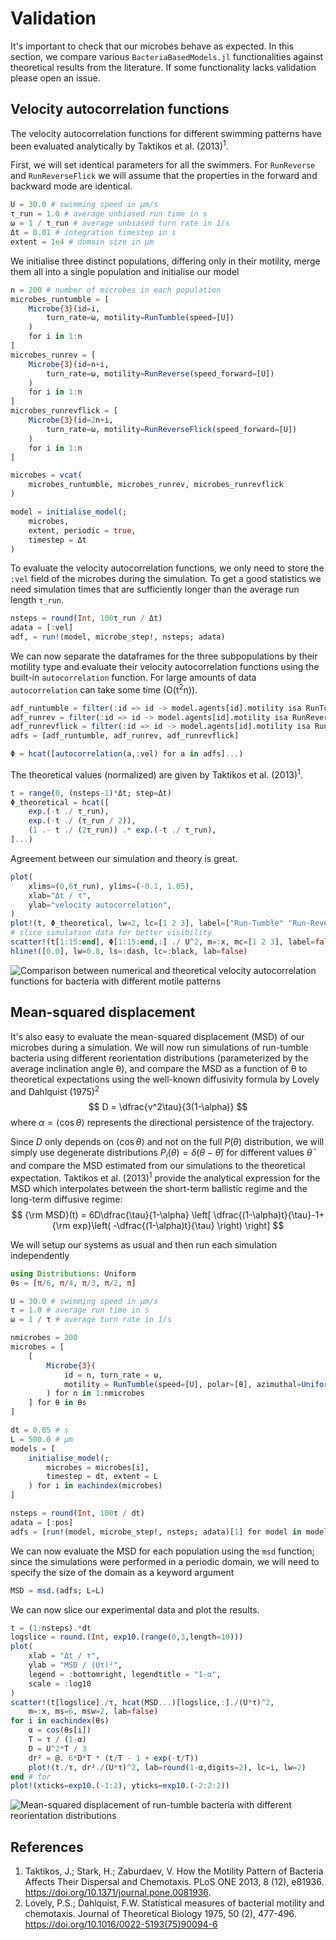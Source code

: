 # Validation
It's important to check that our microbes behave as expected.
In this section, we compare various `BacteriaBasedModels.jl` functionalities against
theoretical results from the literature.
If some functionality lacks validation please open an issue.

## Velocity autocorrelation functions
The velocity autocorrelation functions for different swimming patterns have been evaluated analytically by Taktikos et al. (2013)<sup>1</sup>.


First, we will set identical parameters for all the swimmers.
For `RunReverse` and `RunReverseFlick` we will assume that the properties in the forward and backward mode are identical.
```julia
U = 30.0 # swimming speed in μm/s
τ_run = 1.0 # average unbiased run time in s
ω = 1 / τ_run # average unbiased turn rate in 1/s
Δt = 0.01 # integration timestep in s
extent = 1e4 # domain size in μm
```
We initialise three distinct populations, differing only in their motility, merge them all into a single population and initialise our model
```julia
n = 200 # number of microbes in each population
microbes_runtumble = [
    Microbe{3}(id=i,
        turn_rate=ω, motility=RunTumble(speed=[U])
    )
    for i in 1:n
]
microbes_runrev = [
    Microbe{3}(id=n+i,
        turn_rate=ω, motility=RunReverse(speed_forward=[U])
    )
    for i in 1:n
]
microbes_runrevflick = [
    Microbe{3}(id=2n+i,
        turn_rate=ω, motility=RunReverseFlick(speed_forward=[U])
    )
    for i in 1:n
]

microbes = vcat(
    microbes_runtumble, microbes_runrev, microbes_runrevflick
)

model = initialise_model(;
    microbes,
    extent, periodic = true,
    timestep = Δt
)
```

To evaluate the velocity autocorrelation functions, we only need to store the `:vel` field of the microbes during the simulation.
To get a good statistics we need simulation times that are sufficiently longer than the average run length `τ_run`.
```julia
nsteps = round(Int, 100τ_run / Δt)
adata = [:vel]
adf, = run!(model, microbe_step!, nsteps; adata)
```

We can now separate the dataframes for the three subpopulations by their motility type and evaluate their velocity autocorrelation functions using the built-in `autocorrelation` function.
For large amounts of data `autocorrelation` can take some time (O(t<sup>2</sup>n)).
```julia
adf_runtumble = filter(:id => id -> model.agents[id].motility isa RunTumble, adf)
adf_runrev = filter(:id => id -> model.agents[id].motility isa RunReverse, adf)
adf_runrevflick = filter(:id => id -> model.agents[id].motility isa RunReverseFlick, adf)
adfs = [adf_runtumble, adf_runrev, adf_runrevflick]

Φ = hcat([autocorrelation(a,:vel) for a in adfs]...)
```

The theoretical values (normalized) are given by Taktikos et al. (2013)<sup>1</sup>.
```julia
t = range(0, (nsteps-1)*Δt; step=Δt)
Φ_theoretical = hcat([
    exp.(-t ./ τ_run),
    exp.(-t ./ (τ_run / 2)),
    (1 .- t ./ (2τ_run)) .* exp.(-t ./ τ_run),
]...)
```

Agreement between our simulation and theory is great.
```julia
plot(
    xlims=(0,6τ_run), ylims=(-0.1, 1.05),
    xlab="Δt / τ",
    ylab="velocity autocorrelation",
)
plot!(t, Φ_theoretical, lw=2, lc=[1 2 3], label=["Run-Tumble" "Run-Reverse" "Run-Reverse-Flick"])
# slice simulation data for better visibility
scatter!(t[1:15:end], Φ[1:15:end,:] ./ U^2, m=:x, mc=[1 2 3], label=false)
hline!([0.0], lw=0.8, ls=:dash, lc=:black, lab=false)
```
![Comparison between numerical and theoretical velocity autocorrelation functions for bacteria with different motile patterns](velocity_autocorrelations.png)


## Mean-squared displacement
It's also easy to evaluate the mean-squared displacement (MSD) of our microbes during a simulation.
We will now run simulations of run-tumble bacteria using different reorientation distributions (parameterized by the average inclination angle θ), and compare the MSD as a function of θ to theoretical expectations using the well-known diffusivity formula by Lovely and Dahlquist (1975)<sup>2</sup>
$$
D = \dfrac{v^2\tau}{3(1-\alpha)}
$$
where $\alpha = \left< \cos\theta \right>$ represents the directional persistence of the trajectory.

Since $D$ only depends on $\left< \cos\theta \right>$ and not on the full $P(\theta)$ distribution, we will simply use degenerate distributions $P_i(\theta) = \delta(\theta-\bar\theta)$ for different values $\bar\theta$ and compare the MSD estimated from our simulations to the theoretical expectation.
Taktikos et al. (2013)<sup>1</sup> provide the analytical expression for the MSD which interpolates between the short-term ballistic regime and the long-term diffusive regime:
$$
{\rm MSD}(t) = 6D\dfrac{\tau}{1-\alpha}
\left[
    \dfrac{(1-\alpha)t}{\tau}-1+
    {\rm exp}\left( -\dfrac{(1-\alpha)t}{\tau} \right)
\right]
$$

We will setup our systems as usual and then run each simulation independently
```julia
using Distributions: Uniform
θs = [π/6, π/4, π/3, π/2, π]

U = 30.0 # swimming speed in μm/s 
τ = 1.0 # average run time in s 
ω = 1 / τ # average turn rate in 1/s

nmicrobes = 200
microbes = [
    [
        Microbe{3}(
            id = n, turn_rate = ω,
            motility = RunTumble(speed=[U], polar=[θ], azimuthal=Uniform(0,2π))
        ) for n in 1:nmicrobes 
    ] for θ in θs
]

dt = 0.05 # s 
L = 500.0 # μm
models = [
    initialise_model(;
        microbes = microbes[i],
        timestep = dt, extent = L
    ) for i in eachindex(microbes)
]

nsteps = round(Int, 100τ / dt)
adata = [:pos]
adfs = [run!(model, microbe_step!, nsteps; adata)[1] for model in models]
```

We can now evaluate the MSD for each population using the `msd` function; since the simulations were performed in a periodic domain, we will need to specify the size of the domain as a keyword argument
```julia
MSD = msd.(adfs; L=L)
```
We can now slice our experimental data and plot the results.
```julia
t = (1:nsteps).*dt
logslice = round.(Int, exp10.(range(0,3,length=10)))
plot(
    xlab = "Δt / τ",
    ylab = "MSD / (Uτ)²",
    legend = :bottomright, legendtitle = "1-α",
    scale = :log10
)
scatter!(t[logslice]./τ, hcat(MSD...)[logslice,:]./(U*τ)^2,
    m=:x, ms=6, msw=2, lab=false)
for i in eachindex(θs)
    α = cos(θs[i])
    T = τ / (1-α)
    D = U^2*T / 3
    dr² = @. 6*D*T * (t/T - 1 + exp(-t/T))
    plot!(t./τ, dr²./(U*τ)^2, lab=round(1-α,digits=2), lc=i, lw=2)
end # for
plot!(xticks=exp10.(-1:2), yticks=exp10.(-2:2:2))
```

![Mean-squared displacement of run-tumble bacteria with different reorientation distributions](msd_runtumble.png)


## References
1. Taktikos, J.; Stark, H.; Zaburdaev, V. How the Motility Pattern of Bacteria Affects Their Dispersal and Chemotaxis. PLoS ONE 2013, 8 (12), e81936. https://doi.org/10.1371/journal.pone.0081936.
2. Lovely, P.S.; Dahlquist, F.W. Statistical measures of bacterial motility and chemotaxis. Journal of Theoretical Biology 1975, 50 (2), 477-496. https://doi.org/10.1016/0022-5193(75)90094-6
